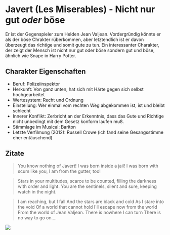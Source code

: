 # Javert (Les Miserables) - Nicht nur gut *oder* böse

Er ist der Gegenspieler zum Helden Jean Valjean. Vordergründig könnte er als der böse Chrakter rüberkommen, aber letztendlich ist er davon überzeugt das richtige und somit gute zu tun. Ein interessanter Charakter, der zeigt der Mensch ist nicht nur gut oder böse sondern gut und böse, ähnlich wie Snape in Harry Potter.

## Charakter Eigenschaften
* Beruf: Polizeiinspektor
* Herkunft: Von ganz unten, hat sich mit Härte gegen sich selbst hochgearbeitet
* Wertesystem: Recht und Ordnung
* Einstellung: Wer einmal vom rechten Weg abgekommen ist, ist und bleibt schlecht 
* Innerer Konflikt: Zerbricht an der Erkenntnis, dass das Gute und Richtige nicht unbedingt mit dem Gesetz konform laufen muß.
* Stimmlage im Musical: Bariton
* Letzte Verfilmung (2012): Russell Crowe (ich fand seine Gesangsstimme eher entäuschend)

## Zitate
> You know nothing of Javert! I was born inside a jail! I was born with scum like you, I am from the gutter, too!

> Stars in your multitudes, scarce to be counted, filling the darkness with order and light. You are the sentinels, silent and sure, keeping watch in the night.

> I am reaching, but I fall And the stars are black and cold As I stare into the void Of a world that cannot hold I'll escape now from the world From the world of Jean Valjean. There is nowhere I can turn There is no way to go on....

<img src="https://1.bp.blogspot.com/-dHR9ggvZsEA/UHgKJ5MLr8I/AAAAAAAAAFk/s5s-CGIlGRQ/s1600/les_miserables_Russell+Crowe.jpg"/>

